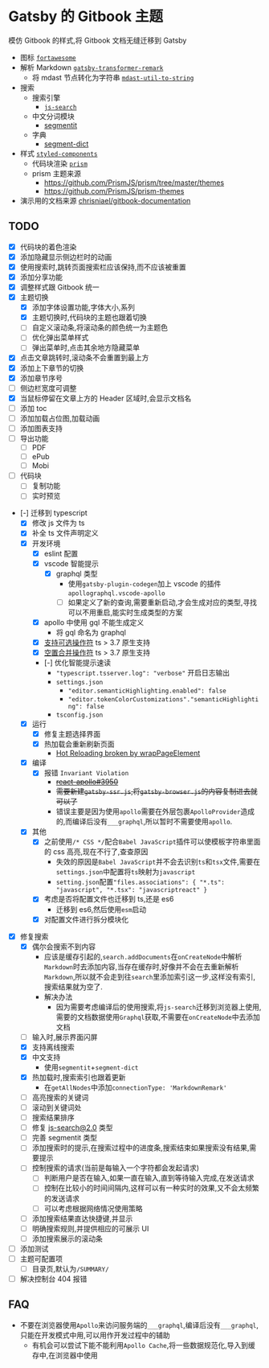 # Gatsby 的 Gitbook 主题

模仿 Gitbook 的样式,将 Gitbook 文档无缝迁移到 Gatsby

- 图标 [`fortawesome`](https://fortawesome.com/)
- 解析 Markdown [`gatsby-transformer-remark`](https://www.gatsbyjs.org/packages/gatsby-transformer-remark/)
  - 将 mdast 节点转化为字符串 [`mdast-util-to-string`](https://github.com/syntax-tree/mdast-util-to-string)
- 搜索
  - 搜索引擎
    - [`js-search`](https://github.com/bvaughn/js-search)
  - 中文分词模块
    - [segmentit](https://github.com/linonetwo/segmentit)
  - 字典
    - [segment-dict](https://github.com/bluelovers/node-segment-dict)
- 样式 [`styled-components`](https://www.styled-components.com/)
  - 代码块渲染 [`prism`](https://prismjs.com/)
  - prism 主题来源
    - https://github.com/PrismJS/prism/tree/master/themes
    - https://github.com/PrismJS/prism-themes
- 演示用的文档来源 [chrisniael/gitbook-documentation](https://github.com/chrisniael/gitbook-documentation)

## TODO

- [x] 代码块的着色渲染
- [x] 添加隐藏显示侧边栏时的动画
- [x] 使用搜索时,跳转页面搜索栏应该保持,而不应该被重置
- [x] 添加分享功能
- [x] 调整样式跟 Gitbook 统一
- [x] 主题切换
  - [x] 添加字体设置功能,字体大小,系列
  - [x] 主题切换时,代码块的主题也跟着切换
  - [ ] 自定义滚动条,将滚动条的颜色统一为主题色
  - [ ] 优化弹出菜单样式
  - [ ] 弹出菜单时,点击其余地方隐藏菜单
- [x] 点击文章跳转时,滚动条不会重置到最上方
- [x] 添加上下章节的切换
- [x] 添加章节序号
- [ ] 侧边栏宽度可调整
- [x] 当鼠标停留在文章上方的 Header 区域时,会显示文档名
- [ ] 添加 toc
- [ ] 添加加载占位图,加载动画
- [ ] 添加图表支持
- [ ] 导出功能
  - [ ] PDF
  - [ ] ePub
  - [ ] Mobi
- [ ] 代码块
  - [ ] 复制功能
  - [ ] 实时预览
- [-] 迁移到 typescript
  - [x] 修改 js 文件为 ts
  - [x] 补全 ts 文件声明定义
  - [x] 开发环境
    - [x] eslint 配置
    - [x] vscode 智能提示
      - [x] graphql 类型
        - 使用`gatsby-plugin-codegen`加上 vscode 的插件`apollographql.vscode-apollo`
        - [ ] 如果定义了新的查询,需要重新启动,才会生成对应的类型,寻找可以不用重启,能实时生成类型的方案
    - [x] apollo 中使用 gql 不能生成定义
      - 将 gql 命名为 graphql
    - [x] [支持可选操作符](https://github.com/TC39/proposal-optional-chaining) ts > 3.7 原生支持
    - [x] [空置合并操作符](https://github.com/tc39/proposal-nullish-coalescing) ts > 3.7 原生支持
    - [-] 优化智能提示速读
      - `"typescript.tsserver.log": "verbose"` 开启日志输出
      - `settings.json`
        - `"editor.semanticHighlighting.enabled": false`
        - `"editor.tokenColorCustomizations"."semanticHighlighting": false`
      - `tsconfig.json`
  - [x] 运行
    - [x] 修复主题选择界面
    - [x] 热加载会重新刷新页面
      - [Hot Reloading broken by wrapPageElement](https://github.com/gatsbyjs/gatsby/issues/21729)
  - [x] 编译
    - [x] 报错 `Invariant Violation`
      - ~~[react-apollo#3950](https://github.com/apollographql/react-apollo/issues/3950)~~
      - ~~需要新建`gatsby-ssr.js`,将`gatsby-browser.js`的内容复制进去就可以了~~
      - 错误主要是因为使用`apollo`需要在外层包裹`ApolloProvider`造成的,而编译后没有`___graphql`,所以暂时不需要使用`apollo`.
  - [x] 其他
    - [x] 之前使用`/* CSS */`配合`Babel JavaScript`插件可以使模板字符串里面的 css 高亮,现在不行了,查查原因
      - 失效的原因是`Babel JavaScript`并不会去识别`ts`和`tsx`文件,需要在`settings.json`中配置将`ts`映射为`javascript`
      - `setting.json`配置`"files.associations": { "*.ts": "javascript", "*.tsx": "javascriptreact" }`
    - [x] 考虑是否将配置文件也迁移到 ts,还是 es6
      - 迁移到 es6,然后使用`esm`启动
    - [x] 对配置文件进行拆分模块化
- [x] 修复搜索
  - [x] 偶尔会搜索不到内容
    - 应该是缓存引起的,`search.addDocuments`在`onCreateNode`中解析`Markdown`时去添加内容,当存在缓存时,好像并不会在去重新解析`Markdown`,所以就不会走到往`search`里添加索引这一步,这样没有索引,搜索结果就为空了.
    - 解决办法
      - 因为需要考虑编译后的使用搜索,将`js-search`迁移到浏览器上使用,需要的文档数据使用`Graphql`获取,不需要在`onCreateNode`中去添加文档
  - [ ] 输入时,展示界面闪屏
  - [x] 支持离线搜索
  - [x] 中文支持
    - 使用`segmentit`+`segment-dict`
  - [x] 热加载时,搜索索引也跟着更新
    - 在`getAllNodes`中添加`connectionType: 'MarkdownRemark'`
  - [ ] 高亮搜索的关键词
  - [ ] 滚动到关键词处
  - [ ] 搜索结果排序
  - [ ] 修复 js-search@2.0 类型
  - [ ] 完善 segmentit 类型
  - [ ] 添加搜索时的提示,在搜索过程中的进度条,搜索结束如果搜索没有结果,需要提示
  - [ ] 控制搜索的请求(当前是每输入一个字符都会发起请求)
    - [ ] 判断用户是否在输入,如果一直在输入,直到等待输入完成,在发送请求
    - [ ] 控制在比较小的时间间隔内,这样可以有一种实时的效果,又不会太频繁的发送请求
    - [ ] 可以考虑根据网络情况使用策略
  - [ ] 添加搜索结果直达快捷键,并显示
  - [ ] 明确搜索规则,并提供相应的可展示 UI
  - [ ] 添加搜索展示的滚动条
- [ ] 添加测试
- [ ] 主题可配置项
  - [ ] 目录页,默认为`/SUMMARY/`
- [ ] 解决控制台 404 报错

## FAQ

- 不要在浏览器使用`Apollo`来访问服务端的`___graphql`,编译后没有`___graphql`,只能在开发模式中用,可以用作开发过程中的辅助
  - 有机会可以尝试下能不能利用`Apollo Cache`,将一些数据规范化,导入到缓存中,在浏览器中使用
